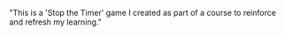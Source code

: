 
"This is a 'Stop the Timer' game I created as part of a course to reinforce and refresh my learning."
